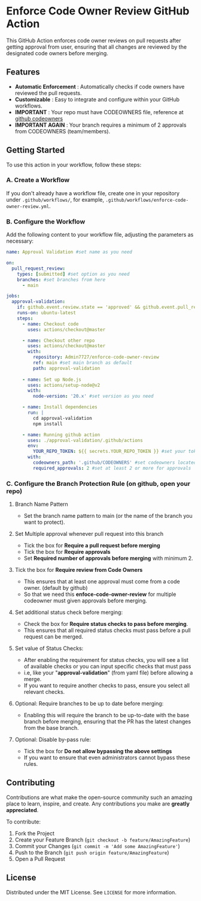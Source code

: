 # Enforce Code Owner Review GitHub Action
This GitHub Action enforces code owner reviews on pull requests after getting approval from user, ensuring that all changes are reviewed by the designated code owners before merging.

## Features
- **Automatic Enforcement** : Automatically checks if code owners have reviewed the pull requests.
- **Customizable** : Easy to integrate and configure within your GitHub workflows.
- **IMPORTANT** : Your repo must have CODEOWNERS file, reference at [github codeowners](https://docs.github.com/en/repositories/managing-your-repositorys-settings-and-features/customizing-your-repository/about-code-owners)
- **IMPORTANT AGAIN** : Your branch requires a minimum of 2 approvals from CODEOWNERS (team/members).

## Getting Started
To use this action in your workflow, follow these steps:

### A. Create a Workflow

If you don't already have a workflow file, create one in your repository under `.github/workflows/`, for example, `.github/workflows/enforce-code-owner-review.yml`.

### B. Configure the Workflow

Add the following content to your workflow file, adjusting the parameters as necessary:

```yaml
name: Approval Validation #set name as you need

on:
  pull_request_review:
    types: [submitted] #set option as you need
    branches: #set branches from here
      - main

jobs:
  approval-validation: 
    if: github.event.review.state == 'approved' && github.event.pull_request.base.ref == 'main' #set validation again here (types and branches)
    runs-on: ubuntu-latest
    steps:
      - name: Checkout code
        uses: actions/checkout@master

      - name: Checkout other repo
        uses: actions/checkout@master
        with:
          repository: Admin7727/enforce-code-owner-review
          ref: main #set main branch as default
          path: approval-validation
      
      - name: Set up Node.js
        uses: actions/setup-node@v2
        with:
          node-version: '20.x' #set version as you need

      - name: Install dependencies
        run: |
          cd approval-validation
          npm install

      - name: Running github action
        uses: ./approval-validation/.github/actions
        env:
          YOUR_REPO_TOKEN: ${{ secrets.YOUR_REPO_TOKEN }} #set your token here
        with:
          codeowners_path: '.github/CODEOWNERS' #set codeowners located
          required_approvals: 2 #set at least 2 or more for approvals 
```

### C. Configure the Branch Protection Rule (on github, open your repo)

1. Branch Name Pattern
   - Set the branch name pattern to main (or the name of the branch you want to protect).

3. Set Multiple approval whenever pull request into this branch
   - Tick the box for **Require a pull request before merging**
   - Tick the box for **Require approvals**
   - Set **Required number of approvals before merging** with minimum 2.

3. Tick the box for **Require review from Code Owners**
   - This ensures that at least one approval must come from a code owner. (default by github)
   - So that we need this **enfoce-code-owner-review** for multiple codeowner must given approvals before merging.

4. Set additional status check before merging:
   - Check the box for **Require status checks to pass before merging**.
   - This ensures that all required status checks must pass before a pull request can be merged.

5. Set value of Status Checks:
   - After enabling the requirement for status checks, you will see a list of available checks or you can input specific checks that must pass
   - i.e, like your "**approval-validation**" (from yaml file) before allowing a merge.
   - If you want to require another checks to pass, ensure you select all relevant checks.

6. Optional: Require branches to be up to date before merging:
   - Enabling this will require the branch to be up-to-date with the base branch before merging, ensuring that the PR has the latest changes from the base branch.

8. Optional: Disable by-pass rule:
   - Tick the box for **Do not allow bypassing the above settings**
   - If you want to ensure that even administrators cannot bypass these rules.

## Contributing
Contributions are what make the open-source community such an amazing place to learn, inspire, and create. Any contributions you make are **greatly appreciated**.

To contribute:

1. Fork the Project
2. Create your Feature Branch (`git checkout -b feature/AmazingFeature`)
3. Commit your Changes (`git commit -m 'Add some AmazingFeature'`)
4. Push to the Branch (`git push origin feature/AmazingFeature`)
5. Open a Pull Request

## License
Distributed under the MIT License. See `LICENSE` for more information.
